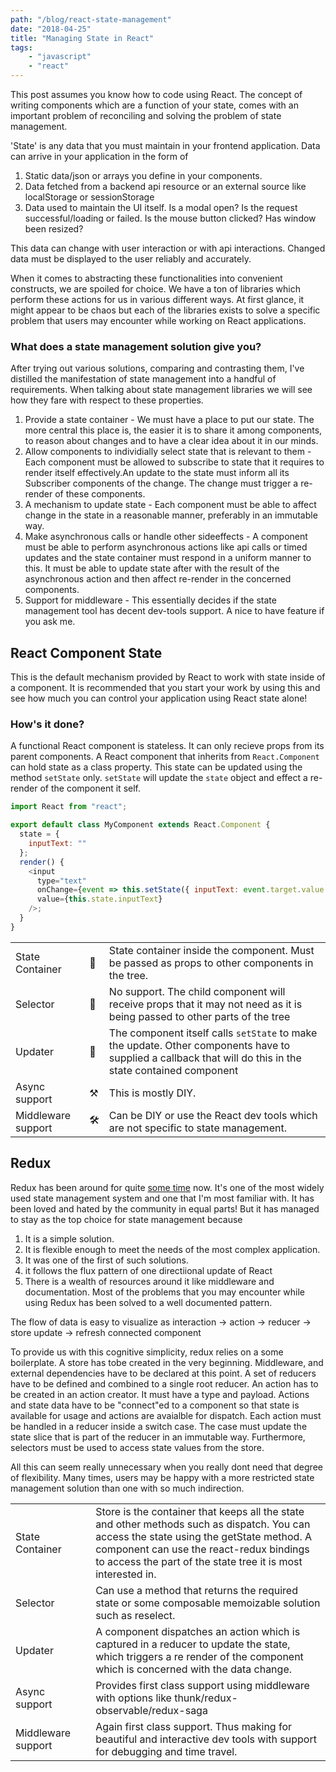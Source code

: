 ```yaml
---
path: "/blog/react-state-management"
date: "2018-04-25"
title: "Managing State in React"
tags:  
    - "javascript"
    - "react"
---
```


This post assumes you know how to code using React. The concept of writing components which are a function of your state, comes with an important problem of reconciling and solving the problem of state management.

'State' is any data that you must maintain in your frontend application. Data can arrive in your application in the form of

1.  Static data/json or arrays you define in your components.
2.  Data fetched from a backend api resource or an external source like localStorage or sessionStorage
3.  Data used to maintain the UI itself. Is a modal open? Is the request successful/loading or failed. Is the mouse button clicked? Has window been resized?

This data can change with user interaction or with api interactions. Changed data must be displayed to the user reliably and accurately.

When it comes to abstracting these functionalities into convenient constructs, we are spoiled for choice. We have a ton of libraries which perform these actions for us in various different ways. At first glance, it might appear to be chaos but each of the libraries exists to solve a specific problem that users may encounter while working on React applications.

### What does a state management solution give you?

After trying out various solutions, comparing and contrasting them, I've distilled the manifestation of state management into a handful of requirements. When talking about state management libraries we will see how they fare with respect to these properties.

1.  Provide a state container - We must have a place to put our state. The more central this place is, the easier it is to share it among components, to reason about changes and to have a clear idea about it in our minds.
2.  Allow components to individially select state that is relevant to them - Each component must be allowed to subscribe to state that it requires to render itself effectively.An update to the state must inform all its Subscriber components of the change. The change must trigger a re-render of these components.
3.  A mechanism to update state - Each component must be able to affect change in the state in a reasonable manner, preferably in an immutable way.
4.  Make asynchronous calls or handle other sideeffects - A component must be able to perform asynchronous actions like api calls or timed updates and the state container must respond in a uniform manner to this. It must be able to update state after with the result of the asynchronous action and then affect re-render in the concerned components.
5.  Support for middleware - This essentially decides if the state management tool has decent dev-tools support. A nice to have feature if you ask me.

## React Component State

This is the default mechanism provided by React to work with state inside of a component. It is recommended that you start your work by using this and see how much you can control your application using React state alone!

### How's it done?

A functional React component is stateless. It can only recieve props from its parent components. A React component that inherits from `React.Component` can hold state as a class property. This state can be updated using the method `setState` only. `setState` will update the `state` object and effect a re-render of the component it self.

```javascript
import React from "react";

export default class MyComponent extends React.Component {
  state = {
    inputText: ""
  };
  render() {
    <input
      type="text"
      onChange={event => this.setState({ inputText: event.target.value })}
      value={this.state.inputText}
    />;
  }
}
```

|                    |     |                                                                                                                                                           |
| ------------------ | --- | --------------------------------------------------------------------------------------------------------------------------------------------------------- |
| State Container    | 🤷  | State container inside the component. Must be passed as props to other components in the tree.                                                            |
| Selector           | 🙊  | No support. The child component will receive props that it may not need as it is being passed to other parts of the tree                                  |
| Updater            | 🙊  | The component itself calls `setState` to make the update. Other components have to supplied a callback that will do this in the state contained component |
| Async support      | ⚒   | This is mostly DIY.                                                                                                                                       |
| Middleware support | 🛠   | Can be DIY or use the React dev tools which are not specific to state management.                                                                         |

## Redux

Redux has been around for quite [some time](https://github.com/reactjs/redux/commit/8bc14659780c044baac1432845fe1e4ca5123a8d) now. It's one of the most widely used state management system and one that I'm most familiar with. It has been loved and hated by the community in equal parts! But it has managed to stay as the top choice for state management because

1.  It is a simple solution.
2.  It is flexible enough to meet the needs of the most complex application.
3.  It was one of the first of such solutions.
4.  it follows the flux pattern of one directiional update of React
5.  There is a wealth of resources around it like middleware and documentation. Most of the problems that you may encounter while using Redux has been solved to a well documented pattern.

The flow of data is easy to visualize as
interaction -> action -> reducer -> store update -> refresh connected component

To provide us with this cognitive simplicity, redux relies on a some boilerplate. A store has tobe created in the very beginning. Middleware, and external dependencies have to be declared at this point. A set of reducers have to be defined and combined to a single root reducer. An action has to be created in an action creator. It must have a type and payload. Actions and state data have to be "connect"ed to a component so that state is available for usage and actions are avaialble for dispatch. Each action must be handled in a reducer inside a switch case. The case must update the state slice that is part of the reducer in an immutable way. Furthermore, selectors must be used to access state values from the store.

All this can seem really unnecessary when you really dont need that degree of flexibility. Many times, users may be happy with a more restricted state management solution than one with so much indirection.

|                    |     |                                                                                                                                                                                                                                                     |
| ------------------ | --- | --------------------------------------------------------------------------------------------------------------------------------------------------------------------------------------------------------------------------------------------------- |
| State Container    |     | Store is the container that keeps all the state and other methods such as dispatch. You can access the state using the getState method. A component can use the react-redux bindings to access the part of the state tree it is most interested in. |
| Selector           |     | Can use a method that returns the required state or some composable memoizable solution such as reselect.                                                                                                                                           |
| Updater            |     | A component dispatches an action which is captured in a reducer to update the state, which triggers a re render of the component which is concerned with the data change.                                                                           |
| Async support      |     | Provides first class support using middleware with options like thunk/redux-observable/redux-saga                                                                                                                                                   |
| Middleware support |     | Again first class support. Thus making for beautiful and interactive dev tools with support for debugging and time travel.                                                                                                                          |
